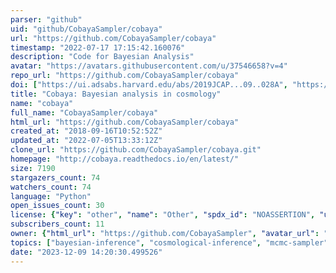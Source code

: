 ```yaml
---
parser: "github"
uid: "github/CobayaSampler/cobaya"
url: "https://github.com/CobayaSampler/cobaya"
timestamp: "2022-07-17 17:15:42.160076"
description: "Code for Bayesian Analysis"
avatar: "https://avatars.githubusercontent.com/u/37546658?v=4"
repo_url: "https://github.com/CobayaSampler/cobaya"
doi: ["https://ui.adsabs.harvard.edu/abs/2019JCAP...09..028A", "https://ui.adsabs.harvard.edu/abs/2021JCAP...05..057T", "https://ui.adsabs.harvard.edu/abs/2019ascl.soft10019T/abstract"]
title: "Cobaya: Bayesian analysis in cosmology"
name: "cobaya"
full_name: "CobayaSampler/cobaya"
html_url: "https://github.com/CobayaSampler/cobaya"
created_at: "2018-09-16T10:52:52Z"
updated_at: "2022-07-05T13:33:12Z"
clone_url: "https://github.com/CobayaSampler/cobaya.git"
homepage: "http://cobaya.readthedocs.io/en/latest/"
size: 7190
stargazers_count: 74
watchers_count: 74
language: "Python"
open_issues_count: 30
license: {"key": "other", "name": "Other", "spdx_id": "NOASSERTION", "url": null, "node_id": "MDc6TGljZW5zZTA="}
subscribers_count: 11
owner: {"html_url": "https://github.com/CobayaSampler", "avatar_url": "https://avatars.githubusercontent.com/u/37546658?v=4", "login": "CobayaSampler", "type": "Organization"}
topics: ["bayesian-inference", "cosmological-inference", "mcmc-sampler"]
date: "2023-12-09 14:20:30.499526"
---
```


